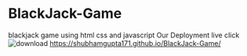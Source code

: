 # BlackJack-Game
blackjack game using html css and javascript
Our Deployment  live  click
![download](https://github.com/Shubhamgupta171/BlackJack-Game/assets/78054098/74ee61a6-9db0-4b68-8639-2a429fb2662c)  https://shubhamgupta171.github.io/BlackJack-Game/


